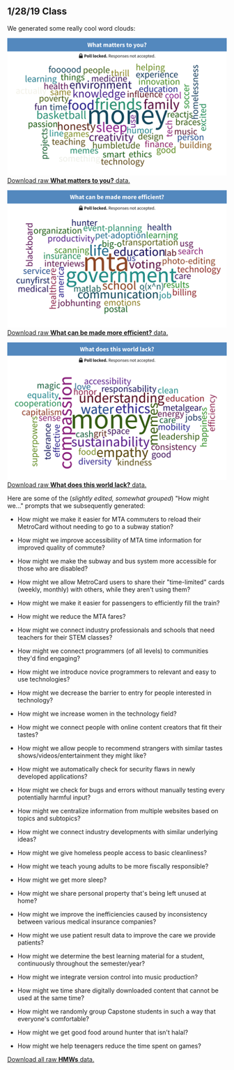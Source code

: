 ## 1/28/19 Class

We generated some really cool word clouds:

![What matters to you?](/images/inspiration-matters.png)
[Download raw **What matters to you?** data.](/classes/1.28.19/matters.xlsx)

![What can be made more efficient?](/images/inspiration-efficient.png)
[Download raw **What can be made more efficient?** data.](/classes/1.28.19/matters.xlsx)

![What does this world lack?](/images/inspiration-lack.png)
[Download raw **What does this world lack?** data.](/classes/1.28.19/lack.xlsx)

Here are some of the (_slightly edited, somewhat grouped_) "How might we..." prompts that we subsequently generated:

* How might we make it easier for MTA commuters to reload their MetroCard without needing to go to a subway station?
* How might we improve accessibility of MTA time information for improved quality of commute?
* How might we make the subway and bus system more accessible for those who are disabled?
* How might we allow MetroCard users to share their "time-limited" cards (weekly, monthly) with others, while they aren't using them?
* How might we make it easier for passengers to efficiently fill the train?
* How might we reduce the MTA fares?

* How might we connect industry professionals and schools that need teachers for their STEM classes?
* How might we connect programmers (of all levels) to communities they'd find engaging?
* How might we introduce novice programmers to relevant and easy to use technologies?
* How might we decrease the barrier to entry for people interested in technology?
* How might we increase women in the technology field?

* How might we connect people with online content creators that fit their tastes?
* How might we allow people to recommend strangers with similar tastes shows/videos/entertainment they might like?

* How might we automatically check for security flaws in newly developed applications?
* How might we check for bugs and errors without manually testing every potentially harmful input?

* How might we centralize information from multiple websites based on topics and subtopics?
* How might we connect industry developments with similar underlying ideas?

* How might we give homeless people access to basic cleanliness?

* How might we teach young adults to be more fiscally responsible?

* How might we get more sleep?

* How might we share personal property that's being left unused at home?

* How might we improve the inefficiencies caused by inconsistency between various medical insurance companies?

* How might we use patient result data to improve the care we provide patients?

* How might we determine the best learning material for a student, continuously throughout the semester/year?

* How might we integrate version control into music production?

* How might we time share digitally downloaded content that cannot be used at the same time?

* How might we randomly group Capstone students in such a way that everyone's comfortable?

* How might we get good food around hunter that isn't halal?

* How might we help teenagers reduce the time spent on games?


[Download all raw **HMWs** data.](/classes/1.28.19/hmws.xlsx)
